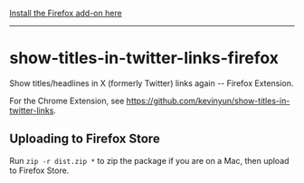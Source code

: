 [Install the Firefox add-on here](https://addons.mozilla.org/en-US/firefox/addon/show-titles-in-twitter/)

___

# show-titles-in-twitter-links-firefox
Show titles/headlines in X (formerly Twitter) links again -- Firefox Extension.

For the Chrome Extension, see https://github.com/kevinyun/show-titles-in-twitter-links.



## Uploading to Firefox Store

Run `zip -r dist.zip *` to zip the package if you are on a Mac, then upload to Firefox Store.
